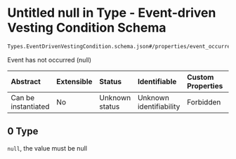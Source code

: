 # Untitled null in Type - Event-driven Vesting Condition Schema

```txt
Types.EventDrivenVestingCondition.schema.json#/properties/event_occurred/oneOf/0
```

Event has not occurred (null)

| Abstract            | Extensible | Status         | Identifiable            | Custom Properties | Additional Properties | Access Restrictions | Defined In                                                                                                                    |
| :------------------ | :--------- | :------------- | :---------------------- | :---------------- | :-------------------- | :------------------ | :---------------------------------------------------------------------------------------------------------------------------- |
| Can be instantiated | No         | Unknown status | Unknown identifiability | Forbidden         | Allowed               | none                | [EventDrivenVestingCondition.schema.json*](../../schema/types/EventDrivenVestingCondition.schema.json "open original schema") |

## 0 Type

`null`, the value must be null
